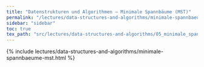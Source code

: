 ```yaml
---
title: "Datenstrukturen und Algorithmen – Minimale Spannbäume (MST)"
permalink: "/lectures/data-structures-and-algorithms/minimale-spannbaeume-mst.html"
sidebar: "sidebar"
toc: true
tex_path: "src/lectures/data-structures-and-algorithms/05_minimale_spannbaeume.tex"
---
```


{% include lectures/data-structures-and-algorithms/minimale-spannbaeume-mst.html %}